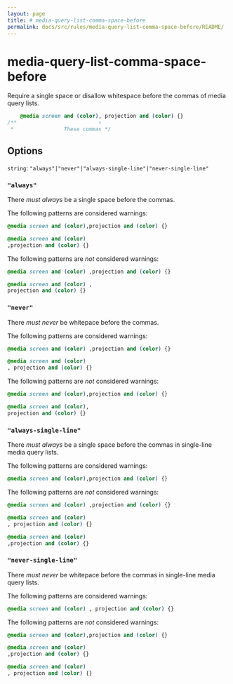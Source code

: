 ```yaml
---
layout: page
title: # media-query-list-comma-space-before
permalink: docs/src/rules/media-query-list-comma-space-before/README/
---
```


# media-query-list-comma-space-before

Require a single space or disallow whitespace before the commas of media query lists.

```css
    @media screen and (color), projection and (color) {}
/**                          ↑
 *                These commas */
```

## Options

`string`: `"always"|"never"|"always-single-line"|"never-single-line"`

### `"always"`

There *must always* be a single space before the commas.

The following patterns are considered warnings:

```css
@media screen and (color),projection and (color) {}
```

```css
@media screen and (color)
,projection and (color) {}
```

The following patterns are *not* considered warnings:

```css
@media screen and (color) ,projection and (color) {}
```

```css
@media screen and (color) ,
projection and (color) {}
```

### `"never"`

There *must never* be whitepace before the commas.

The following patterns are considered warnings:

```css
@media screen and (color) ,projection and (color) {}
```

```css
@media screen and (color)
, projection and (color) {}
```

The following patterns are *not* considered warnings:

```css
@media screen and (color),projection and (color) {}
```

```css
@media screen and (color),
projection and (color) {}
```

### `"always-single-line"`

There *must always* be a single space before the commas in single-line media query lists.

The following patterns are considered warnings:

```css
@media screen and (color),projection and (color) {}
```

The following patterns are *not* considered warnings:

```css
@media screen and (color) ,projection and (color) {}
```

```css
@media screen and (color)
, projection and (color) {}
```

```css
@media screen and (color)
,projection and (color) {}
```

### `"never-single-line"`

There *must never* be whitepace before the commas in single-line media query lists.

The following patterns are considered warnings:

```css
@media screen and (color) , projection and (color) {}
```

The following patterns are *not* considered warnings:

```css
@media screen and (color),projection and (color) {}
```

```css
@media screen and (color)
,projection and (color) {}
```

```css
@media screen and (color)
, projection and (color) {}
```
